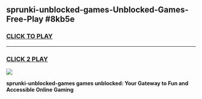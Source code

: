 
## sprunki-unblocked-games-Unblocked-Games-Free-Play #8kb5e
<h3>
<a href="https://us.freeplayer.one?title=sprunki-unblocked-games&ref=9M">CLICK TO PLAY</a></h3>
<hr>

<h3>
<a href="https://us.freeplayer.one?title=sprunki-unblocked-games&ref=9M">CLICK 2 PLAY</a>
  
</h3>

<a href="https://us.freeplayer.one?title=sprunki-unblocked-games&ref=9M"><img src="https://clearcache.store/games.png"></a>


**sprunki-unblocked-games games unblocked: Your Gateway to Fun and Accessible Online Gaming**
